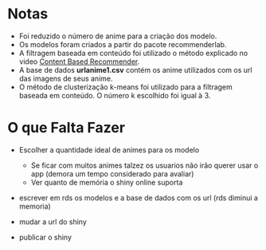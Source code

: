 # Notas

- Foi reduzido o número de anime para a criação dos modelo.
- Os modelos foram criados a partir do pacote recommenderlab.
- A filtragem baseada em conteúdo foi utilizado o método explicado no video [Content Based Recommender](https://www.youtube.com/watch?v=YMZmLx-AUvY&list=LL&index=4).
- A base de dados **urlanime1.csv** contém os anime utilizados com os url das imagens de seus anime.
- O método de clusterização k-means foi utilizado para a filtragem baseada em conteúdo. O número k escolhido foi igual à 3.


# O que Falta Fazer
- Escolher a quantidade ideal de animes para os modelo
  - Se ficar com muitos animes talzez os usuarios não irão querer usar o app (demora um tempo considerado para avaliar)
  - Ver quanto de memória o shiny online suporta
  
- escrever em rds os modelos e a base de dados com os url (rds diminui a memoria)
- mudar a url do shiny
- publicar o shiny
